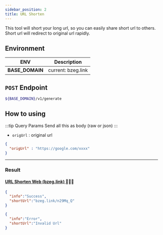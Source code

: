 ```yaml
---
sidebar_position: 2
title: URL Shorten
---
```


This tool will short your long url, so you can easily share short url to others. Short url will redirect to original url rapidly. 

## Environment

| ENV      | Description |
| ----------- | ----------- |
| **BASE_DOMAIN**      | current: bzeg.link       |

## `POST` Endpoint

```bash
${BASE_DOMAIN}/v1/generate
```

## How to using
:::tip Query Params
Send all this as body (raw or json)
:::

- `origUrl` :  original url

```json title="Method POST"
{
  "origUrl" : "https://google.com/xxxx"
}

```

---

### Result

#### <a href='https://www.bzeg.link/' target="_blank">URL Shorten Web (bzeg.link) </a>🏃🏻‍♂️

```json title="Response : Success✅"
{
  "info":"Success",
  "shortUrl":"bzeg.link/n29Mq_Q"
}
```

```json title="Response : Error❌"
{
  "info":"Error",
  "shortUrl":"Invalid Url"
}
```